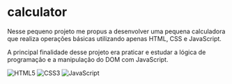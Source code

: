# calculator

Nesse pequeno projeto me propus a desenvolver uma pequena calculadora que realiza operações básicas utilizando apenas HTML, CSS e JavaScript.

A principal finalidade desse projeto era praticar e estudar a lógica de programação e a manipulação do DOM com JavaScript.

![HTML5](https://img.shields.io/badge/html5-%23E34F26.svg?style=for-the-badge&logo=html5&logoColor=white) ![CSS3](https://img.shields.io/badge/css3-%231572B6.svg?style=for-the-badge&logo=css3&logoColor=white) ![JavaScript](https://img.shields.io/badge/javascript-%23323330.svg?style=for-the-badge&logo=javascript&logoColor=%23F7DF1E)

